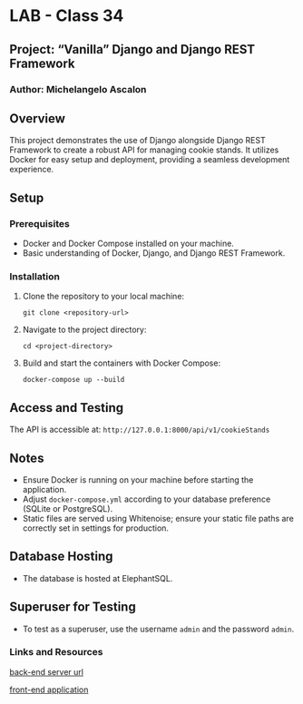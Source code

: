 # LAB - Class 34

## Project: “Vanilla” Django and Django REST Framework

### Author: Michelangelo Ascalon

## Overview
This project demonstrates the use of Django alongside Django REST Framework to create a robust API for managing cookie stands. It utilizes Docker for easy setup and deployment, providing a seamless development experience.

## Setup

### Prerequisites
- Docker and Docker Compose installed on your machine.
- Basic understanding of Docker, Django, and Django REST Framework.

### Installation
1. Clone the repository to your local machine:
   ```
   git clone <repository-url>
   ```
2. Navigate to the project directory:
   ```
   cd <project-directory>
   ```
3. Build and start the containers with Docker Compose:
   ```
   docker-compose up --build
   ```

## Access and Testing
The API is accessible at: `http://127.0.0.1:8000/api/v1/cookieStands`

## Notes
- Ensure Docker is running on your machine before starting the application.
- Adjust `docker-compose.yml` according to your database preference (SQLite or PostgreSQL).
- Static files are served using Whitenoise; ensure your static file paths are correctly set in settings for production.

## Database Hosting
- The database is hosted at ElephantSQL.

## Superuser for Testing
- To test as a superuser, use the username `admin` and the password `admin`.

### Links and Resources

[back-end server url](https://cookie-stand-api-24-six.vercel.app/)

[front-end application](https://cookie-stand-admin-24-bay.vercel.app/) 